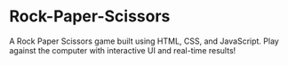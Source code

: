 # Rock-Paper-Scissors
A Rock Paper Scissors game built using HTML, CSS, and JavaScript. Play against the computer with interactive UI and real-time results!
